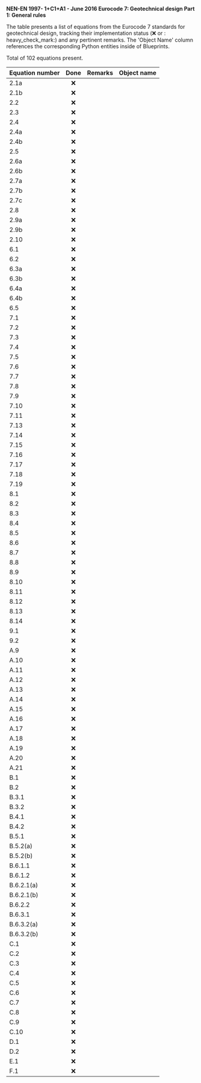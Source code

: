**NEN-EN 1997- 1+C1+A1 - June 2016
Eurocode 7: Geotechnical design
Part 1: General rules**

The table presents a list of equations from the Eurocode 7 standards for geotechnical design, tracking their implementation status (:x: or :
heavy_check_mark:) and any pertinent remarks. The 'Object Name' column references the corresponding Python entities inside of Blueprints.

Total of 102 equations present.

| Equation number | Done | Remarks | Object name |
|:----------------|:----:|:--------|:------------|
| 2.1a            | :x:  |         |             |
| 2.1b            | :x:  |         |             |
| 2.2             | :x:  |         |             |
| 2.3             | :x:  |         |             |
| 2.4             | :x:  |         |             |
| 2.4a            | :x:  |         |             |
| 2.4b            | :x:  |         |             |
| 2.5             | :x:  |         |             |
| 2.6a            | :x:  |         |             |
| 2.6b            | :x:  |         |             |
| 2.7a            | :x:  |         |             |
| 2.7b            | :x:  |         |             |
| 2.7c            | :x:  |         |             |
| 2.8             | :x:  |         |             |
| 2.9a            | :x:  |         |             |
| 2.9b            | :x:  |         |             |
| 2.10            | :x:  |         |             |
| 6.1             | :x:  |         |             |
| 6.2             | :x:  |         |             |
| 6.3a            | :x:  |         |             |
| 6.3b            | :x:  |         |             |
| 6.4a            | :x:  |         |             |
| 6.4b            | :x:  |         |             |
| 6.5             | :x:  |         |             |
| 7.1             | :x:  |         |             |
| 7.2             | :x:  |         |             |
| 7.3             | :x:  |         |             |
| 7.4             | :x:  |         |             |
| 7.5             | :x:  |         |             |
| 7.6             | :x:  |         |             |
| 7.7             | :x:  |         |             |
| 7.8             | :x:  |         |             |
| 7.9             | :x:  |         |             |
| 7.10            | :x:  |         |             |
| 7.11            | :x:  |         |             |
| 7.13            | :x:  |         |             |
| 7.14            | :x:  |         |             |
| 7.15            | :x:  |         |             |
| 7.16            | :x:  |         |             |
| 7.17            | :x:  |         |             |
| 7.18            | :x:  |         |             |
| 7.19            | :x:  |         |             |
| 8.1             | :x:  |         |             |
| 8.2             | :x:  |         |             |
| 8.3             | :x:  |         |             |
| 8.4             | :x:  |         |             |
| 8.5             | :x:  |         |             |
| 8.6             | :x:  |         |             |
| 8.7             | :x:  |         |             |
| 8.8             | :x:  |         |             |
| 8.9             | :x:  |         |             |
| 8.10            | :x:  |         |             |
| 8.11            | :x:  |         |             |
| 8.12            | :x:  |         |             |
| 8.13            | :x:  |         |             |
| 8.14            | :x:  |         |             |
| 9.1             | :x:  |         |             |
| 9.2             | :x:  |         |             |
| A.9             | :x:  |         |             |
| A.10            | :x:  |         |             |
| A.11            | :x:  |         |             |
| A.12            | :x:  |         |             |
| A.13            | :x:  |         |             |
| A.14            | :x:  |         |             |
| A.15            | :x:  |         |             |
| A.16            | :x:  |         |             |
| A.17            | :x:  |         |             |
| A.18            | :x:  |         |             |
| A.19            | :x:  |         |             |
| A.20            | :x:  |         |             |
| A.21            | :x:  |         |             |
| B.1             | :x:  |         |             |
| B.2             | :x:  |         |             |
| B.3.1           | :x:  |         |             |
| B.3.2           | :x:  |         |             |
| B.4.1           | :x:  |         |             |
| B.4.2           | :x:  |         |             |
| B.5.1           | :x:  |         |             |
| B.5.2(a)        | :x:  |         |             |
| B.5.2(b)        | :x:  |         |             |
| B.6.1.1         | :x:  |         |             |
| B.6.1.2         | :x:  |         |             |
| B.6.2.1(a)      | :x:  |         |             |
| B.6.2.1(b)      | :x:  |         |             |
| B.6.2.2         | :x:  |         |             |
| B.6.3.1         | :x:  |         |             |
| B.6.3.2(a)      | :x:  |         |             |
| B.6.3.2(b)      | :x:  |         |             |
| C.1             | :x:  |         |             |
| C.2             | :x:  |         |             |
| C.3             | :x:  |         |             |
| C.4             | :x:  |         |             |
| C.5             | :x:  |         |             |
| C.6             | :x:  |         |             |
| C.7             | :x:  |         |             |
| C.8             | :x:  |         |             |
| C.9             | :x:  |         |             |
| C.10            | :x:  |         |             |
| D.1             | :x:  |         |             |
| D.2             | :x:  |         |             |
| E.1             | :x:  |         |             |
| F.1             | :x:  |         |             |
